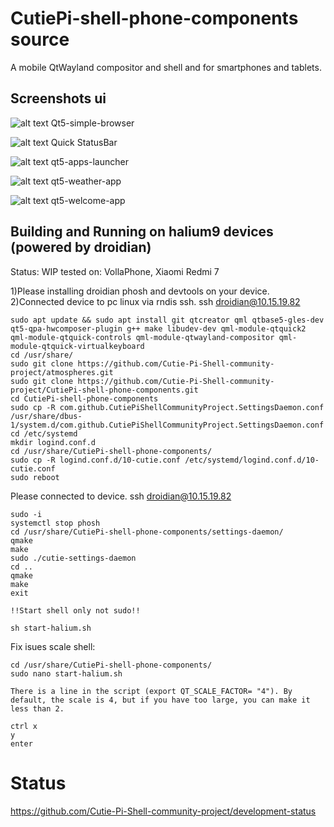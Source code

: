 # CutiePi-shell-phone-components source
A mobile QtWayland compositor and shell and for smartphones and tablets.

## Screenshots ui
![alt text](https://github.com/Cutie-Pi-Shell-community-project/CutiePi-shell-phone-components/blob/main/screenshots/photo5226690739709261655.jpg) 
Qt5-simple-browser                                                                                        
                                                                                                    
![alt text](https://github.com/Cutie-Pi-Shell-community-project/CutiePi-shell-phone-components/blob/main/screenshots/photo5226690739709261659.jpg) 
Quick StatusBar                                                                                       
                                                                                                  
![alt text](https://github.com/Cutie-Pi-Shell-community-project/CutiePi-shell-phone-components/blob/main/screenshots/photo5226690739709261739.png) 
qt5-apps-launcher                                                                                                                         
                                                                                                
![alt text](https://github.com/Cutie-Pi-Shell-community-project/CutiePi-shell-phone-components/blob/main/screenshots/photo5226690739709261746.png) 
qt5-weather-app                                                                                                   
                                                                                         
![alt text](https://github.com/Cutie-Pi-Shell-community-project/CutiePi-shell-phone-components/blob/main/screenshots/photo5226690739709261779.png) 
qt5-welcome-app                                                                      

## Building and Running on halium9 devices (powered by droidian)
Status: WIP 
tested on: VollaPhone, Xiaomi Redmi 7

1)Please installing droidian phosh and devtools on your device.                                                                 
2)Connected device to pc linux via rndis ssh.     ssh droidian@10.15.19.82                                                        
```
sudo apt update && sudo apt install git qtcreator qml qtbase5-gles-dev qt5-qpa-hwcomposer-plugin g++ make libudev-dev qml-module-qtquick2 qml-module-qtquick-controls qml-module-qtwayland-compositor qml-module-qtquick-virtualkeyboard
cd /usr/share/
sudo git clone https://github.com/Cutie-Pi-Shell-community-project/atmospheres.git
sudo git clone https://github.com/Cutie-Pi-Shell-community-project/CutiePi-shell-phone-components.git
cd CutiePi-shell-phone-components 
sudo cp -R com.github.CutiePiShellCommunityProject.SettingsDaemon.conf /usr/share/dbus-1/system.d/com.github.CutiePiShellCommunityProject.SettingsDaemon.conf
cd /etc/systemd
mkdir logind.conf.d
cd /usr/share/CutiePi-shell-phone-components/
sudo cp -R logind.conf.d/10-cutie.conf /etc/systemd/logind.conf.d/10-cutie.conf
sudo reboot
```
Please connected to device.   ssh droidian@10.15.19.82

```
sudo -i
systemctl stop phosh
cd /usr/share/CutiePi-shell-phone-components/settings-daemon/
qmake
make
sudo ./cutie-settings-daemon
cd ..
qmake
make
exit

!!Start shell only not sudo!!

sh start-halium.sh
```

Fix isues scale shell:
```
cd /usr/share/CutiePi-shell-phone-components/
sudo nano start-halium.sh

There is a line in the script (export QT_SCALE_FACTOR= "4"). By default, the scale is 4, but if you have too large, you can make it less than 2.

ctrl x
y
enter
```


# Status
https://github.com/Cutie-Pi-Shell-community-project/development-status
